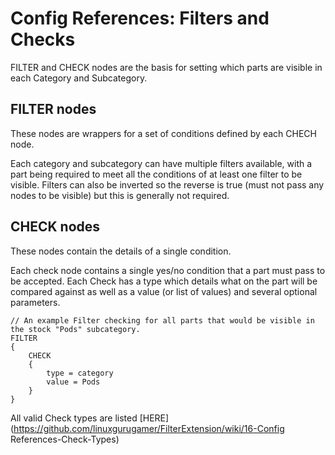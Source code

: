 # Config References: Filters and Checks

FILTER and CHECK  nodes are the basis for setting which parts are visible in each Category and Subcategory.

## FILTER nodes

These nodes are wrappers for a set of conditions defined by each CHECH node.

Each category and subcategory can have multiple filters available, with a part being required to meet all the conditions of at least one filter to be visible. Filters can also be inverted so the reverse is true (must not pass any nodes to be visible) but this is generally not required.

## CHECK nodes

These nodes contain the details of a single condition.

Each check node contains a single yes/no condition that a part must pass to be accepted. Each Check has a type which details what on the part will be compared against as well as a value (or list of values) and several optional parameters.

```ksp
// An example Filter checking for all parts that would be visible in the stock "Pods" subcategory.
FILTER
{
    CHECK
    {
        type = category
        value = Pods
    }
}
```

All valid Check types are listed [HERE](https://github.com/linuxgurugamer/FilterExtension/wiki/16-Config References-Check-Types)
